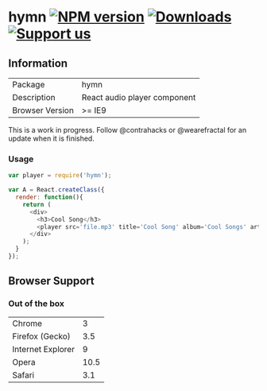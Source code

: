 # hymn [![NPM version][npm-image]][npm-url] [![Downloads][downloads-image]][npm-url] [![Support us][gittip-image]][gittip-url]


## Information

<table>
<tr>
<td>Package</td><td>hymn</td>
</tr>
<tr>
<td>Description</td>
<td>React audio player component</td>
</tr>
<tr>
<td>Browser Version</td>
<td>>= IE9</td>
</tr>
</table>

This is a work in progress. Follow @contrahacks or @wearefractal for an update when it is finished.

### Usage

```js
var player = require('hymn');

var A = React.createClass({
  render: function(){
    return (
      <div>
        <h3>Cool Song</h3>
        <player src='file.mp3' title='Cool Song' album='Cool Songs' artist='Mr Cool Song' artwork='coolsong.jpg'/>
      </div>
    );
  }
});
```

## Browser Support

### Out of the box

<table>
<tr>
<td>Chrome</td>
<td>3</td>
</tr>
<tr>
<td>Firefox (Gecko)</td>
<td>3.5</td>
</tr>
<tr>
<td>Internet Explorer</td>
<td>9</td>
</tr>
<tr>
<td>Opera</td>
<td>10.5</td>
</tr>
<tr>
<td>Safari</td>
<td>3.1</td>
</tr>
</table>

[gittip-url]: https://www.gittip.com/WeAreFractal/
[gittip-image]: http://img.shields.io/gittip/WeAreFractal.svg

[downloads-image]: http://img.shields.io/npm/dm/hymn.svg
[npm-url]: https://npmjs.org/package/hymn
[npm-image]: http://img.shields.io/npm/v/hymn.svg